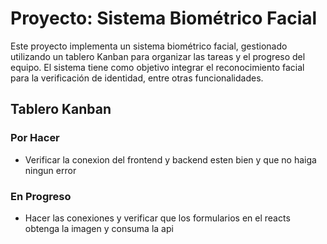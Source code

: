 # Proyecto: Sistema Biométrico Facial

Este proyecto implementa un sistema biométrico facial, gestionado utilizando un tablero Kanban para organizar las tareas y el progreso del equipo. El sistema tiene como objetivo integrar el reconocimiento facial para la verificación de identidad, entre otras funcionalidades.

## Tablero Kanban

### **Por Hacer**
- Verificar la conexion del
frontend y backend esten bien
y que no haiga ningun error

### **En Progreso**
- Hacer las conexiones y verificar 
que los formularios en el 
reacts obtenga la imagen y consuma la api